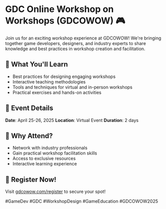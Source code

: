 # GDC Online Workshop on Workshops (GDCOWOW) 🎮

Join us for an exciting workshop experience at GDCOWOW! We're bringing together game developers, designers, and industry experts to share knowledge and best practices in workshop creation and facilitation.

## 🎯 What You'll Learn

- Best practices for designing engaging workshops
- Interactive teaching methodologies
- Tools and techniques for virtual and in-person workshops
- Practical exercises and hands-on activities

## 📅 Event Details

**Date**: April 25-26, 2025
**Location**: Virtual Event
**Duration**: 2 days

## 🌟 Why Attend?

- Network with industry professionals
- Gain practical workshop facilitation skills
- Access to exclusive resources
- Interactive learning experience

## 🔗 Register Now!

Visit [gdcowow.com/register](https://gdcowow.com/register) to secure your spot!

#GameDev #GDC #WorkshopDesign #GameEducation #GDCOWOW2025